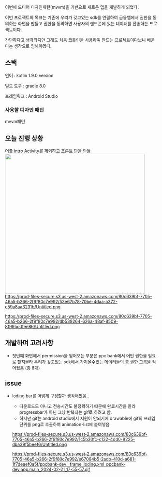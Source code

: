 이번에 드디어 디자인패턴(mvvm)을 기반으로 새로운 앱을 개발하게 되었다.

이번 프로젝트의 목표는 기존에 우리가 갖고있는 sdk를 연결하여 금융앱에서 권한을 동의하는 화면을 만들고 권한을 동의하면 사용자의 핸드폰에 있는 데이터를 전송하는 프로젝트이다. 

간단하다고 생각되지만 그래도 처음 코틀린을 사용하여 만드는 프로젝트이다보니 배운다는 생각으로 임해야겠다.

## 스택

언어 : kotlin 1.9.0 version

빌드 도구 : gradle 8.0

프레임워크 : Android Studio

### 사용할 디자인 패턴

mvvm패턴

## 오늘 진행 상황

어플 intro Activity를 제외하고 프론트 단을 만듦
<img width="461" src="https://prod-files-secure.s3.us-west-2.amazonaws.com/80c639bf-7705-46a5-b266-2f9f80c7e992/53e67b78-70be-4daa-a372-c59a8aa3231b/Untitled.png">
https://prod-files-secure.s3.us-west-2.amazonaws.com/80c639bf-7705-46a5-b266-2f9f80c7e992/53e67b78-70be-4daa-a372-c59a8aa3231b/Untitled.png

https://prod-files-secure.s3.us-west-2.amazonaws.com/80c639bf-7705-46a5-b266-2f9f80c7e992/db539264-626a-48af-8509-8f995c0fee86/Untitled.png


## 개발하며 고려사항

- 첫번째 화면에서 permission을 얻어오는 부분은 ppc bank에서 어떤 권한을 필요로 할지몰라 우리가 갖고있는 sdk에서 가져올수있는 데이터들의 총 권한 그룹을 적어뒀음 (총 8개)

## issue

- loding bar를 어떻게 구성할까 생각해봤음..
    - 다운로드도 아니고 전송시간도 불정확하기 떄문에 완료시간을 몰라 progressbar가 아닌 그냥 반복되는 gif로 하려고 함.
    - 하지만 gif는 android studio에서 지원이 안되기에 drawable에 gif의 프레임단위를 png로 추출하여 animation-list에 붙여넣음
    
    https://prod-files-secure.s3.us-west-2.amazonaws.com/80c639bf-7705-46a5-b266-2f9f80c7e992/1c5b30fc-c132-4dd0-8225-dba39f5beef6/Untitled.png

    https://prod-files-secure.s3.us-west-2.amazonaws.com/80c639bf-7705-46a5-b266-2f9f80c7e992/e67064b5-2adb-410d-a681-1f7deaef0a5f/ppcbank-dev__frame_loding.xml_ppcbank-dev.app.main_2024-02-21_17-55-57.gif
